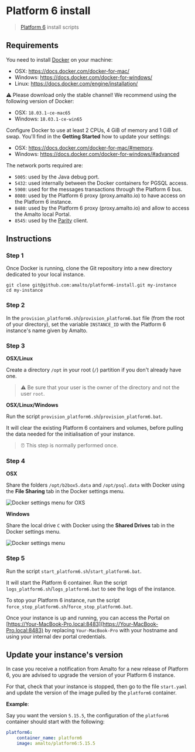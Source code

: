 # Platform 6 install

> [Platform 6](https://documentation.amalto.com/platform6/master/) install scripts

## Requirements

You need to install [Docker](https://www.docker.com/) on your machine: 
- OSX: https://docs.docker.com/docker-for-mac/
- Windows: https://docs.docker.com/docker-for-windows/
- Linux: https://docs.docker.com/engine/installation/

⚠️ Please download only the stable channel! We recommend using the following version of Docker: 
- OSX: `18.03.1-ce-mac65`
- Windows: `18.03.1-ce-win65`

Configure Docker to use at least 2 CPUs, 4 GiB of memory and 1 GiB of swap.
You'll find in the __Getting Started__ how to update your settings: 
- OSX: https://docs.docker.com/docker-for-mac/#memory.
- Windows: https://docs.docker.com/docker-for-windows/#advanced

The network ports required are:
- `5005`: used by the Java debug port.
- `5432`: used internally between the Docker containers for PGSQL access.
- `5900`: used for the messages transactions through the Platform 6 bus.
- `8080`: used by the Platform 6 proxy (proxy.amalto.io) to have access on the Platform 6 instance.
- `8480`: used by the Platform 6 proxy (proxy.amalto.io) and allow to access the Amalto local Portal.
- `8545`: used by the [Parity](https://www.parity.io/) client.

## Instructions

### Step 1

Once Docker is running, clone the Git repository into a new directory dedicated to your local instance.

```
git clone git@github.com:amalto/platform6-install.git my-instance
cd my-instance
```

### Step 2

In the `provision_platform6.sh`/`provision_platform6.bat` file (from the root of your directory), set the variable `INSTANCE_ID` with the Platform 6 instance's name given by Amalto.

### Step 3

__OSX/Linux__

Create a directory `/opt` in your root (`/`) partition if you don't already have one.

> ⚠️  Be sure that your user is the owner of the directory and not the user `root`.

__OSX/Linux/Windows__

Run the script `provision_platform6.sh`/`provision_platform6.bat`.

It will clear the existing Platform 6 containers and volumes, before pulling the data needed for the initialisation of your instance.

> :alarm_clock: This step is normally performed once.

### Step 4

__OSX__

Share the folders `/opt/b2box5.data` and `/opt/psql.data` with Docker using the __File Sharing__ tab in the Docker settings menu.

![Docker settings menu for OXS](images/docker_file_sharing_osx.png)

__Windows__

Share the local drive `C` with Docker using the __Shared Drives__ tab in the Docker settings menu.

![Docker settings menu](images/docker_file_sharing_windows.png)

### Step 5

Run the script `start_platform6.sh`/`start_platform6.bat`.

It will start the Platform 6 container.
Run the script `logs_platform6.sh`/`logs_platform6.bat` to see the logs of the instance.

To stop your Platform 6 instance, run the script `force_stop_platform6.sh`/`force_stop_platform6.bat`.

Once your instance is up and running, you can access the Portal on [https://Your-MacBook-Pro.local:8483](https://Your-MacBook-Pro.local:8483) by replacing `Your-MacBook-Pro` with your hostname and using your internal dev portal credentials.

## Update your instance's version

In case you receive a notification from Amalto for a new release of Platform 6, you are advised to upgrade the version of your Platform 6 instance.

For that, check that your instance is stopped, then go to the file `start.yaml` and update the version of the image pulled by the `platform6` container.

__Example__:

Say you want the version `5.15.5`, the configuration of the `platform6` container should start with the following:

```yaml
platform6:
    container_name: platform6
    image: amalto/platform6:5.15.5
```